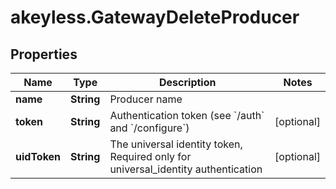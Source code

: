 # akeyless.GatewayDeleteProducer

## Properties

Name | Type | Description | Notes
------------ | ------------- | ------------- | -------------
**name** | **String** | Producer name | 
**token** | **String** | Authentication token (see &#x60;/auth&#x60; and &#x60;/configure&#x60;) | [optional] 
**uidToken** | **String** | The universal identity token, Required only for universal_identity authentication | [optional] 


